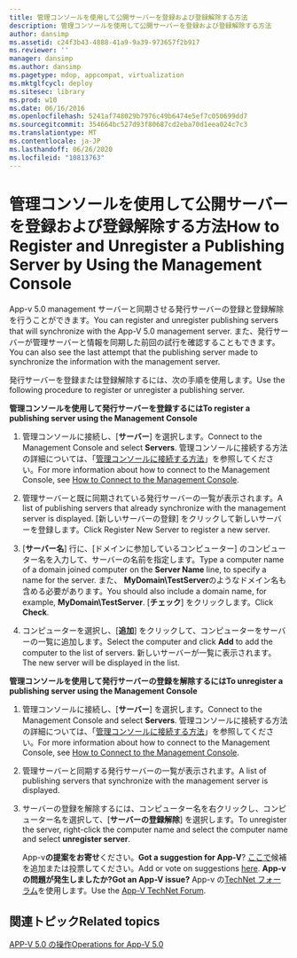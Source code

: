 ```yaml
---
title: 管理コンソールを使用して公開サーバーを登録および登録解除する方法
description: 管理コンソールを使用して公開サーバーを登録および登録解除する方法
author: dansimp
ms.assetid: c24f3b43-4888-41a9-9a39-973657f2b917
ms.reviewer: ''
manager: dansimp
ms.author: dansimp
ms.pagetype: mdop, appcompat, virtualization
ms.mktglfcycl: deploy
ms.sitesec: library
ms.prod: w10
ms.date: 06/16/2016
ms.openlocfilehash: 5241af748029b7976c49b6474e5ef7c050699dd7
ms.sourcegitcommit: 354664bc527d93f80687cd2eba70d1eea024c7c3
ms.translationtype: MT
ms.contentlocale: ja-JP
ms.lasthandoff: 06/26/2020
ms.locfileid: "10813763"
---
```

# <span data-ttu-id="4dc71-103">管理コンソールを使用して公開サーバーを登録および登録解除する方法</span><span class="sxs-lookup"><span data-stu-id="4dc71-103">How to Register and Unregister a Publishing Server by Using the Management Console</span></span>


<span data-ttu-id="4dc71-104">App-v 5.0 management サーバーと同期させる発行サーバーの登録と登録解除を行うことができます。</span><span class="sxs-lookup"><span data-stu-id="4dc71-104">You can register and unregister publishing servers that will synchronize with the App-V 5.0 management server.</span></span> <span data-ttu-id="4dc71-105">また、発行サーバーが管理サーバーと情報を同期した前回の試行を確認することもできます。</span><span class="sxs-lookup"><span data-stu-id="4dc71-105">You can also see the last attempt that the publishing server made to synchronize the information with the management server.</span></span>

<span data-ttu-id="4dc71-106">発行サーバーを登録または登録解除するには、次の手順を使用します。</span><span class="sxs-lookup"><span data-stu-id="4dc71-106">Use the following procedure to register or unregister a publishing server.</span></span>

**<span data-ttu-id="4dc71-107">管理コンソールを使用して発行サーバーを登録するには</span><span class="sxs-lookup"><span data-stu-id="4dc71-107">To register a publishing server using the Management Console</span></span>**

1.  <span data-ttu-id="4dc71-108">管理コンソールに接続し、[**サーバー**] を選択します。</span><span class="sxs-lookup"><span data-stu-id="4dc71-108">Connect to the Management Console and select **Servers**.</span></span> <span data-ttu-id="4dc71-109">管理コンソールに接続する方法の詳細については、「[管理コンソールに接続する方法](how-to-connect-to-the-management-console-beta.md)」を参照してください。</span><span class="sxs-lookup"><span data-stu-id="4dc71-109">For more information about how to connect to the Management Console, see [How to Connect to the Management Console](how-to-connect-to-the-management-console-beta.md).</span></span>

2.  <span data-ttu-id="4dc71-110">管理サーバーと既に同期されている発行サーバーの一覧が表示されます。</span><span class="sxs-lookup"><span data-stu-id="4dc71-110">A list of publishing servers that already synchronize with the management server is displayed.</span></span> <span data-ttu-id="4dc71-111">[新しいサーバーの登録] をクリックして新しいサーバーを登録します。</span><span class="sxs-lookup"><span data-stu-id="4dc71-111">Click Register New Server to register a new server.</span></span>

3.  <span data-ttu-id="4dc71-112">[**サーバー名**] 行に、[ドメインに参加しているコンピューター] のコンピューター名を入力して、サーバーの名前を指定します。</span><span class="sxs-lookup"><span data-stu-id="4dc71-112">Type a computer name of a domain joined computer on the **Server Name** line, to specify a name for the server.</span></span> <span data-ttu-id="4dc71-113">また、 **MyDomain\\TestServer**のようなドメイン名も含める必要があります。</span><span class="sxs-lookup"><span data-stu-id="4dc71-113">You should also include a domain name, for example, **MyDomain\\TestServer**.</span></span> <span data-ttu-id="4dc71-114">[**チェック**] をクリックします。</span><span class="sxs-lookup"><span data-stu-id="4dc71-114">Click **Check**.</span></span>

4.  <span data-ttu-id="4dc71-115">コンピューターを選択し、[**追加**] をクリックして、コンピューターをサーバーの一覧に追加します。</span><span class="sxs-lookup"><span data-stu-id="4dc71-115">Select the computer and click **Add** to add the computer to the list of servers.</span></span> <span data-ttu-id="4dc71-116">新しいサーバーが一覧に表示されます。</span><span class="sxs-lookup"><span data-stu-id="4dc71-116">The new server will be displayed in the list.</span></span>

**<span data-ttu-id="4dc71-117">管理コンソールを使用して発行サーバーの登録を解除するには</span><span class="sxs-lookup"><span data-stu-id="4dc71-117">To unregister a publishing server using the Management Console</span></span>**

1.  <span data-ttu-id="4dc71-118">管理コンソールに接続し、[**サーバー**] を選択します。</span><span class="sxs-lookup"><span data-stu-id="4dc71-118">Connect to the Management Console and select **Servers**.</span></span> <span data-ttu-id="4dc71-119">管理コンソールに接続する方法の詳細については、「[管理コンソールに接続する方法](how-to-connect-to-the-management-console-beta.md)」を参照してください。</span><span class="sxs-lookup"><span data-stu-id="4dc71-119">For more information about how to connect to the Management Console, see [How to Connect to the Management Console](how-to-connect-to-the-management-console-beta.md).</span></span>

2.  <span data-ttu-id="4dc71-120">管理サーバーと同期する発行サーバーの一覧が表示されます。</span><span class="sxs-lookup"><span data-stu-id="4dc71-120">A list of publishing servers that synchronize with the management server is displayed.</span></span>

3.  <span data-ttu-id="4dc71-121">サーバーの登録を解除するには、コンピューター名を右クリックし、コンピューター名を選択して、[**サーバーの登録解除**] を選択します。</span><span class="sxs-lookup"><span data-stu-id="4dc71-121">To unregister the server, right-click the computer name and select the computer name and select **unregister server**.</span></span>

    <span data-ttu-id="4dc71-122">App-v**の提案をお寄せ**ください。</span><span class="sxs-lookup"><span data-stu-id="4dc71-122">**Got a suggestion for App-V**?</span></span> <span data-ttu-id="4dc71-123">[ここで](http://appv.uservoice.com/forums/280448-microsoft-application-virtualization)候補を追加または投票してください。</span><span class="sxs-lookup"><span data-stu-id="4dc71-123">Add or vote on suggestions [here](http://appv.uservoice.com/forums/280448-microsoft-application-virtualization).</span></span> **<span data-ttu-id="4dc71-124">App-v の問題が発生しましたか?</span><span class="sxs-lookup"><span data-stu-id="4dc71-124">Got an App-V issue?</span></span>** <span data-ttu-id="4dc71-125">App-v の[TechNet フォーラム](https://social.technet.microsoft.com/Forums/home?forum=mdopappv)を使用します。</span><span class="sxs-lookup"><span data-stu-id="4dc71-125">Use the [App-V TechNet Forum](https://social.technet.microsoft.com/Forums/home?forum=mdopappv).</span></span>

## <span data-ttu-id="4dc71-126">関連トピック</span><span class="sxs-lookup"><span data-stu-id="4dc71-126">Related topics</span></span>


[<span data-ttu-id="4dc71-127">APP-V 5.0 の操作</span><span class="sxs-lookup"><span data-stu-id="4dc71-127">Operations for App-V 5.0</span></span>](operations-for-app-v-50.md)

 

 






